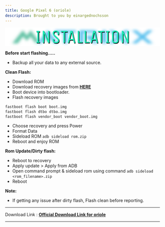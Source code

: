 ```yaml
---
title: Google Pixel 6 (oriole)
description: Brought to you by einargednochsson
---
```


<a href="#"><img align="center" img src="/assets/installation.png" /></a>

**Before start flashing…..**
- Backup all your data to any external source.

**Clean Flash:**
- Download ROM
- Download recovery images from [**HERE**](https://sourceforge.net/projects/wilmabumsson/files/Installation_Kit_Oriole_PM_A14/)
- Boot device into bootloader.
- Flash recovery images

```
fastboot flash boot boot.img
fastboot flash dtbo dtbo.img
fastboot flash vendor_boot vendor_boot.img
```
- Choose recovery and press Power
- Format Data
- Sideload ROM ```adb sideload rom.zip```
- Reboot and enjoy ROM

**Rom Update/Dirty flash:**
- Reboot to recovery
- Apply update > Apply from ADB
- Open command prompt & sideload rom using command ```adb sideload <rom_filename>.zip```
- Reboot

**Note:**
- If getting any issue after dirty flash, Flash clean before reporting.

----
Download Link : [**Official Download Link for oriole**](https://sourceforge.net/projects/projectmatrixx/files/Android-14/oriole/)

----
